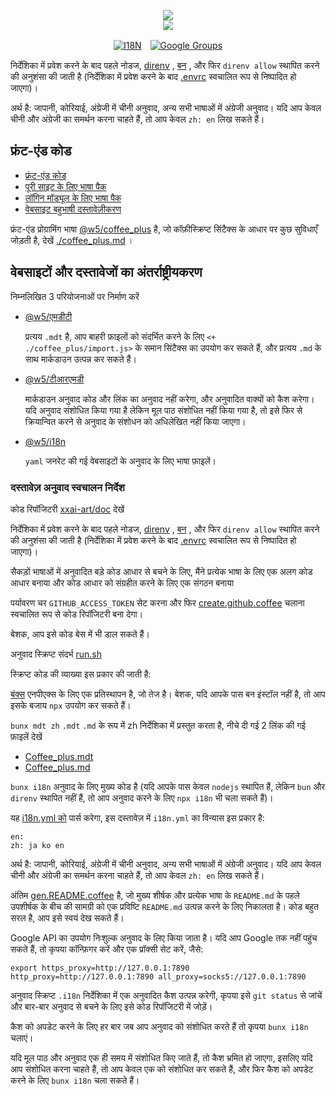 <p align="center"><a href="https://xxai.art"><img src="https://cdn.jsdelivr.net/gh/xxai-art/doc/logo.svg"/></a><br/><a href="https://xxai.art"><img src="https://cdn.jsdelivr.net/gh/xxai-art/doc/xxai.svg"/></a></p><p align="center"><a href="https://github.com/xxai-art/doc#readme"><img alt="I18N" src="https://cdn.jsdelivr.net/gh/wactax/img/t.svg"/></a>　<a href="https://groups.google.com/u/0/g/xxai-art"><img alt="Google Groups" src="https://cdn.jsdelivr.net/gh/wactax/img/g-groups.svg"/></a></p>

निर्देशिका में प्रवेश करने के बाद पहले नोडज, [direnv](https://direnv.net) , [बन](https://github.com/oven-sh/bun) , और फिर `direnv allow` स्थापित करने की अनुशंसा की जाती है (निर्देशिका में प्रवेश करने के बाद [.envrc](https://github.com/xxai-art/doc/blob/main/.envrc) स्वचालित रूप से निष्पादित हो जाएगा)।

अर्थ है: जापानी, कोरियाई, अंग्रेजी में चीनी अनुवाद, अन्य सभी भाषाओं में अंग्रेजी अनुवाद। यदि आप केवल चीनी और अंग्रेजी का समर्थन करना चाहते हैं, तो आप केवल `zh: en` लिख सकते हैं।

## फ्रंट-एंड कोड

* [फ्रंट-एंड कोड](https://github.com/xxai-art/web)
* [पूरी साइट के लिए भाषा पैक](https://github.com/xxai-art/web/tree/main/i18n)
* [लॉगिन मॉड्यूल के लिए भाषा पैक](https://github.com/wacpkg/user/tree/main/ui.i18n)
* [वेबसाइट बहुभाषी दस्तावेज़ीकरण](https://github.com/xxai-doc)

फ्रंट-एंड प्रोग्रामिंग भाषा [@w5/coffee_plus](http://npmjs.com/@w5/coffee_plus) है, जो कॉफ़ीस्क्रिप्ट सिंटैक्स के आधार पर कुछ सुविधाएँ जोड़ती है, देखें [./coffee_plus.md](./coffee_plus.md) ।

## वेबसाइटों और दस्तावेजों का अंतर्राष्ट्रीयकरण

निम्नलिखित 3 परियोजनाओं पर निर्माण करें

* [@w5/एमडीटी](https://www.npmjs.com/package/@w5/mdt)

  प्रत्यय `.mdt` है, आप बाहरी फ़ाइलों को संदर्भित करने के लिए `<+ ./coffee_plus/import.js>` के समान सिंटैक्स का उपयोग कर सकते हैं, और प्रत्यय `.md` के साथ मार्कडाउन उत्पन्न कर सकते हैं।

* [@w5/टीआरएमडी](https://www.npmjs.com/package/@w5/trmd)

  मार्कडाउन अनुवाद कोड और लिंक का अनुवाद नहीं करेगा, और अनुवादित वाक्यों को कैश करेगा। यदि अनुवाद संशोधित किया गया है लेकिन मूल पाठ संशोधित नहीं किया गया है, तो इसे फिर से क्रियान्वित करने से अनुवाद के संशोधन को अधिलेखित नहीं किया जाएगा।

* [@w5/i18n](https://www.npmjs.com/package/@w5/i18n)

  `yaml` जनरेट की गई वेबसाइटों के अनुवाद के लिए भाषा फ़ाइलें।

### दस्तावेज़ अनुवाद स्वचालन निर्देश

कोड रिपॉजिटरी [xxai-art/doc](https://github.com/xxai-art/doc) देखें

निर्देशिका में प्रवेश करने के बाद पहले नोडज, [direnv](https://direnv.net) , [बन](https://github.com/oven-sh/bun) , और फिर `direnv allow` स्थापित करने की अनुशंसा की जाती है (निर्देशिका में प्रवेश करने के बाद [.envrc](https://github.com/xxai-art/doc/blob/main/.envrc) स्वचालित रूप से निष्पादित हो जाएगा)।

सैकड़ों भाषाओं में अनुवादित बड़े कोड आधार से बचने के लिए, मैंने प्रत्येक भाषा के लिए एक अलग कोड आधार बनाया और कोड आधार को संग्रहीत करने के लिए एक संगठन बनाया

पर्यावरण चर `GITHUB_ACCESS_TOKEN` सेट करना और फिर [create.github.coffee](https://github.com/xxai-art/doc/blob/main/create.github.coffee) चलाना स्वचालित रूप से कोड रिपॉजिटरी बना देगा।

बेशक, आप इसे कोड बेस में भी डाल सकते हैं।

अनुवाद स्क्रिप्ट संदर्भ [run.sh](https://github.com/xxai-art/doc/blob/main/run.sh)

स्क्रिप्ट कोड की व्याख्या इस प्रकार की जाती है:

[बंक्स](https://bun.sh/docs/cli/bunx) एनपीएक्स के लिए एक प्रतिस्थापन है, जो तेज है। बेशक, यदि आपके पास बन इंस्टॉल नहीं है, तो आप इसके बजाय `npx` उपयोग कर सकते हैं।

`bunx mdt zh` `.mdt` `.md` के रूप में zh निर्देशिका में प्रस्तुत करता है, नीचे दी गई 2 लिंक की गई फ़ाइलें देखें

* [Coffee_plus.mdt](https://github.com/xxai-doc/zh/blob/main/coffee_plus.mdt)
* [Coffee_plus.md](https://github.com/xxai-doc/zh/blob/main/coffee_plus.md)

`bunx i18n` अनुवाद के लिए मुख्य कोड है (यदि आपके पास केवल `nodejs` स्थापित हैं, लेकिन `bun` और `direnv` स्थापित नहीं हैं, तो आप अनुवाद करने के लिए `npx i18n` भी चला सकते हैं)।

यह [i18n.yml को](https://github.com/xxai-art/doc/blob/main/i18n.yml) पार्स करेगा, इस दस्तावेज़ में `i18n.yml` का विन्यास इस प्रकार है:

```
en:
zh: ja ko en
```

अर्थ है: जापानी, कोरियाई, अंग्रेजी में चीनी अनुवाद, अन्य सभी भाषाओं में अंग्रेजी अनुवाद। यदि आप केवल चीनी और अंग्रेजी का समर्थन करना चाहते हैं, तो आप केवल `zh: en` लिख सकते हैं।

अंतिम [gen.README.coffee](https://github.com/xxai-art/doc/blob/main/gen.README.coffee) है, जो मुख्य शीर्षक और प्रत्येक भाषा के `README.md` के पहले उपशीर्षक के बीच की सामग्री को एक प्रविष्टि `README.md` उत्पन्न करने के लिए निकालता है। कोड बहुत सरल है, आप इसे स्वयं देख सकते हैं।

Google API का उपयोग निःशुल्क अनुवाद के लिए किया जाता है। यदि आप Google तक नहीं पहुंच सकते हैं, तो कृपया कॉन्फ़िगर करें और एक प्रॉक्सी सेट करें, जैसे:

```
export https_proxy=http://127.0.0.1:7890 http_proxy=http://127.0.0.1:7890 all_proxy=socks5://127.0.0.1:7890
```

अनुवाद स्क्रिप्ट `.i18n` निर्देशिका में एक अनुवादित कैश उत्पन्न करेगी, कृपया इसे `git status` से जांचें और बार-बार अनुवाद से बचने के लिए इसे कोड रिपॉजिटरी में जोड़ें।

कैश को अपडेट करने के लिए हर बार जब आप अनुवाद को संशोधित करते हैं तो कृपया `bunx i18n` चलाएं।

यदि मूल पाठ और अनुवाद एक ही समय में संशोधित किए जाते हैं, तो कैश भ्रमित हो जाएगा, इसलिए यदि आप संशोधित करना चाहते हैं, तो आप केवल एक को संशोधित कर सकते हैं, और फिर कैश को अपडेट करने के लिए `bunx i18n` चला सकते हैं।
